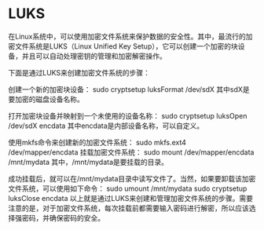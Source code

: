 # LUKS
在Linux系统中，可以使用加密文件系统来保护数据的安全性。其中，最流行的加密文件系统是LUKS（Linux Unified Key Setup），它可以创建一个加密的块设备，并且可以自动处理密钥的管理和加密解密操作。

下面是通过LUKS来创建加密文件系统的步骤：

创建一个新的加密块设备：
sudo cryptsetup luksFormat /dev/sdX
其中sdX是要加密的磁盘设备名称。

打开加密块设备并映射到一个未使用的设备名称：
sudo cryptsetup luksOpen /dev/sdX encdata
其中encdata是内部设备名称，可以自定义。

使用mkfs命令来创建新的加密文件系统：
sudo mkfs.ext4 /dev/mapper/encdata
挂载加密文件系统：
sudo mount /dev/mapper/encdata /mnt/mydata
其中，/mnt/mydata是要挂载的目录。

成功挂载后，就可以在/mnt/mydata目录中读写文件了。当然，如果要卸载该加密文件系统，可以使用如下命令：
sudo umount /mnt/mydata
sudo cryptsetup luksClose encdata
以上就是通过LUKS来创建和管理加密文件系统的步骤。需要注意的是，对于加密文件系统，每次挂载前都需要输入密码进行解密，所以应该选择强密码，并确保密码的安全。